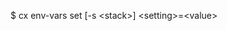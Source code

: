 <!-- layout:code post: toolbelt-env-vars_usage -->


$ cx env-vars set [-s &lt;stack&gt;] &lt;setting&gt;=&lt;value&gt;
